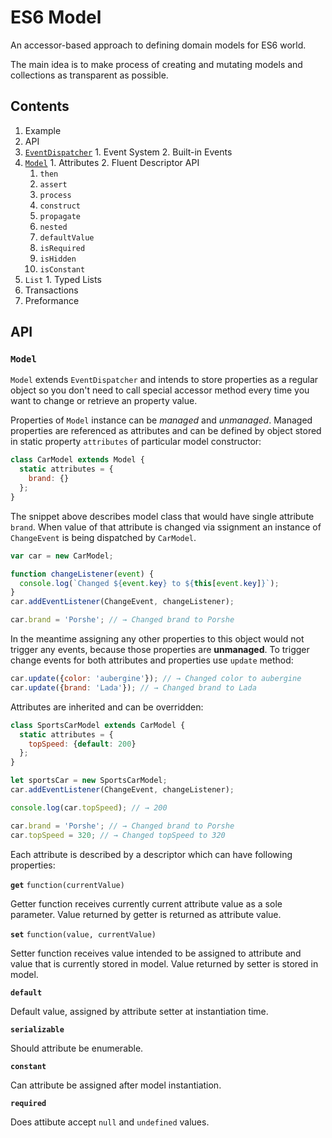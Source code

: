 # ES6 Model

An accessor-based approach to defining domain models for ES6 world.

The main idea is to make process of creating and mutating models and collections as transparent as possible.

## Contents

1. Example
2. API
  1. [`EventDispatcher`](#event-dispatcher)
    1. Event System
    2. Built-in Events
  2. [`Model`](#model)
    1. Attributes
    2. Fluent Descriptor API
      1. `then`
      2. `assert`
      3. `process`
      4. `construct`
      5. `propagate`
      6. `nested`
      6. `defaultValue`
      7. `isRequired`
      8. `isHidden`
      9. `isConstant`
  3. `List`
    1. Typed Lists
  4. Transactions
3. Preformance

## API

### **`Model`**

`Model` extends `EventDispatcher` and intends to store properties as a regular object so you don't need to call special accessor method every time you want to change or retrieve an property value.

Properties of `Model` instance can be *managed* and *unmanaged*. Managed properties are referenced as attributes and can be defined by object stored in static property `attributes` of particular model constructor:

```javascript
class CarModel extends Model {
  static attributes = {
    brand: {}
  };
}
```

The snippet above describes model class that would have single attribute `brand`. When value of that attribute is changed via ssignment an instance of `ChangeEvent` is being dispatched by `CarModel`.

```javascript
var car = new CarModel;

function changeListener(event) {
  console.log(`Changed ${event.key} to ${this[event.key]}`);
}
car.addEventListener(ChangeEvent, changeListener);

car.brand = 'Porshe'; // → Changed brand to Porshe
```

In the meantime assigning any other properties to this object would not trigger any events, because those properties are **unmanaged**. To trigger change events for both attributes and properties use `update` method:

```javascript
car.update({color: 'aubergine'}); // → Changed color to aubergine
car.update({brand: 'Lada'}); // → Changed brand to Lada
```

Attributes are inherited and can be overridden:

```javascript
class SportsCarModel extends CarModel {
  static attributes = {
    topSpeed: {default: 200}
  };
}

let sportsCar = new SportsCarModel;
car.addEventListener(ChangeEvent, changeListener);

console.log(car.topSpeed); // → 200

car.brand = 'Porshe'; // → Changed brand to Porshe
car.topSpeed = 320; // → Changed topSpeed to 320
```

Each attribute is described by a descriptor which can have following properties:

**`get`** `function(currentValue)`

Getter function receives currently current attribute value as a sole parameter. Value returned by getter is returned as attribute value.

**`set`** `function(value, currentValue)`

Setter function receives value intended to be assigned to attribute and value that is currently stored in model. Value returned by setter is stored in model.

**`default`**

Default value, assigned by attribute setter at instantiation time.

**`serializable`**

Should attribute be enumerable.

**`constant`**

Can attribute be assigned after model instantiation. 

**`required`**

Does attibute accept `null` and `undefined` values.


